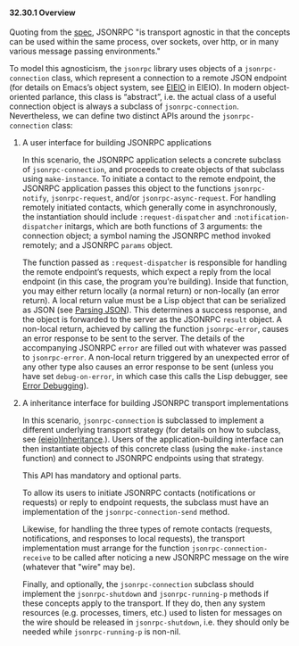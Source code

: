 

#### 32.30.1 Overview

Quoting from the [spec](https://www.jsonrpc.org/), JSONRPC "is transport agnostic in that the concepts can be used within the same process, over sockets, over http, or in many various message passing environments."

To model this agnosticism, the `jsonrpc` library uses objects of a `jsonrpc-connection` class, which represent a connection to a remote JSON endpoint (for details on Emacs’s object system, see [EIEIO](https://www.gnu.org/software/emacs/manual/html_node/eieio/index.html#Top) in EIEIO). In modern object-oriented parlance, this class is “abstract”, i.e. the actual class of a useful connection object is always a subclass of `jsonrpc-connection`. Nevertheless, we can define two distinct APIs around the `jsonrpc-connection` class:

1.  A user interface for building JSONRPC applications

    In this scenario, the JSONRPC application selects a concrete subclass of `jsonrpc-connection`, and proceeds to create objects of that subclass using `make-instance`. To initiate a contact to the remote endpoint, the JSONRPC application passes this object to the functions `jsonrpc-notify`, `jsonrpc-request`, and/or `jsonrpc-async-request`. For handling remotely initiated contacts, which generally come in asynchronously, the instantiation should include `:request-dispatcher` and `:notification-dispatcher` initargs, which are both functions of 3 arguments: the connection object; a symbol naming the JSONRPC method invoked remotely; and a JSONRPC `params` object.

    The function passed as `:request-dispatcher` is responsible for handling the remote endpoint’s requests, which expect a reply from the local endpoint (in this case, the program you’re building). Inside that function, you may either return locally (a normal return) or non-locally (an error return). A local return value must be a Lisp object that can be serialized as JSON (see [Parsing JSON](Parsing-JSON.html)). This determines a success response, and the object is forwarded to the server as the JSONRPC `result` object. A non-local return, achieved by calling the function `jsonrpc-error`, causes an error response to be sent to the server. The details of the accompanying JSONRPC `error` are filled out with whatever was passed to `jsonrpc-error`. A non-local return triggered by an unexpected error of any other type also causes an error response to be sent (unless you have set `debug-on-error`, in which case this calls the Lisp debugger, see [Error Debugging](Error-Debugging.html)).

2.  A inheritance interface for building JSONRPC transport implementations

    In this scenario, `jsonrpc-connection` is subclassed to implement a different underlying transport strategy (for details on how to subclass, see [(eieio)Inheritance](https://www.gnu.org/software/emacs/manual/html_node/eieio/Inheritance.html#Inheritance).). Users of the application-building interface can then instantiate objects of this concrete class (using the `make-instance` function) and connect to JSONRPC endpoints using that strategy.

    This API has mandatory and optional parts.

    To allow its users to initiate JSONRPC contacts (notifications or requests) or reply to endpoint requests, the subclass must have an implementation of the `jsonrpc-connection-send` method.

    Likewise, for handling the three types of remote contacts (requests, notifications, and responses to local requests), the transport implementation must arrange for the function `jsonrpc-connection-receive` to be called after noticing a new JSONRPC message on the wire (whatever that "wire" may be).

    Finally, and optionally, the `jsonrpc-connection` subclass should implement the `jsonrpc-shutdown` and `jsonrpc-running-p` methods if these concepts apply to the transport. If they do, then any system resources (e.g. processes, timers, etc.) used to listen for messages on the wire should be released in `jsonrpc-shutdown`, i.e. they should only be needed while `jsonrpc-running-p` is non-nil.

